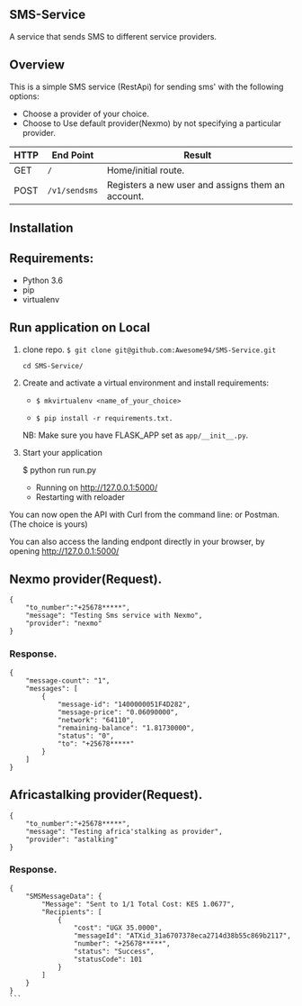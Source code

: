## SMS-Service
A service that sends SMS to different service providers.

## Overview
This is a simple SMS service (RestApi) for sending sms' with the following options:

-   Choose a provider of your choice.
-   Choose to Use default provider(Nexmo) by not specifying a particular provider.

HTTP |End Point  | Result
--- | --- | ----------
GET | `/` | Home/initial route.
POST | `/v1/sendsms` | Registers a new user and assigns them an account.

## Installation

 ## Requirements:

* Python 3.6
* pip
* virtualenv

## Run application on Local
1. clone repo. `$ git clone git@github.com:Awesome94/SMS-Service.git`

    `cd SMS-Service/`

2. Create and activate a virtual environment and install requirements:

    - `$ mkvirtualenv <name_of_your_choice>`

    - `$ pip install -r requirements.txt.`

    NB: Make sure you have FLASK_APP set as `app/__init__.py`.


4. Start your application


    $ python run run.py
     * Running on http://127.0.0.1:5000/
     * Restarting with reloader

You can now open the API with Curl from the command line:
or Postman.(The choice is yours)


You can also access the landing endpont directly in your browser, by opening <http://127.0.0.1:5000/>

## Nexmo provider(Request).

```
{
	"to_number":"+25678*****",
	"message": "Testing Sms service with Nexmo",
	"provider": "nexmo"
}
```
### Response.
```
{
    "message-count": "1",
    "messages": [
        {
            "message-id": "1400000051F4D282",
            "message-price": "0.06090000",
            "network": "64110",
            "remaining-balance": "1.81730000",
            "status": "0",
            "to": "+25678*****"
        }
    ]
}
```

## Africastalking provider(Request).
```
{
	"to_number":"+25678*****",
	"message": "Testing africa'stalking as provider",
	"provider": "astalking"
}
```

### Response.
````
{
    "SMSMessageData": {
        "Message": "Sent to 1/1 Total Cost: KES 1.0677",
        "Recipients": [
            {
                "cost": "UGX 35.0000",
                "messageId": "ATXid_31a6707378eca2714d38b55c869b2117",
                "number": "+25678*****",
                "status": "Success",
                "statusCode": 101
            }
        ]
    }
}
```